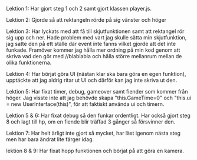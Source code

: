 Lektion 1: Har gjort steg 1 och 2 samt gjort klassen player.js.

Lektion 2: Gjorde så att rektangeln rörde på sig vänster och höger

Lektion 3: Har lyckats med att få till skjutfunktionen samt att rektangel rör sig upp och ner. Hade problem med vart jag skulle sätta min skjutfunktion, jag satte den på ett ställe där event inte fanns vilket gjorde att det inte funkade. Framöver kommer jag hålla mer ordning på min kod genom att skriva vad den gör med //blablabla
och hålla större mellanrum mellan de olika funktionerna.

Lektion 4: Har börjat göra UI (nästan klar ska bara göra en egen funktion), upptäckte att jag aldrig ritar ut UI och därför kan jag inte skriva ut den. 

Lektion 5: Har fixat timer, debug, gameover samt fiender som kommer från höger. Jag visste inte att jag behövde skapa "this.GameTime=0" och "this.ui = new UserInterface(this)", för att faktiskt använda ui och timern.

Lektion 5 & 6: Har fixat debug så den funkar ordentligt. Har också gjort steg 8 och lagt till hp, om en fiende blir träffad 3 gånger så försvinner den.

Lektion 7: Har helt ärligt inte gjort så mycket, har läst igenom nästa steg men har bara ändrat lite färger idag.

lektion 8 & 9: Har fixat hopp funktionen och börjat på att göra en kamera.